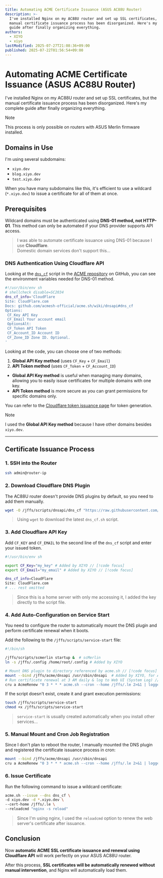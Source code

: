 ```yaml
---
title: Automating ACME Certificate Issuance (ASUS AC88U Router)
description: >-
  I've installed Nginx on my AC88U router and set up SSL certificates, but the
  manual certificate issuance process has been disorganized. Here's my complete
  guide after finally organizing everything.
authors:
  - XIYO
  - xiyo
lastModified: 2025-07-27T21:08:36+09:00
published: 2025-07-22T01:56:54+09:00
---
```

# Automating ACME Certificate Issuance (ASUS AC88U Router)

I've installed Nginx on my AC88U router and set up SSL certificates, but the manual certificate issuance process has been disorganized. Here's my complete guide after finally organizing everything.

> [!NOTE]
> This process is only possible on routers with ASUS Merlin firmware installed.

## Domains in Use

I'm using several subdomains:

- `xiyo.dev`
- `blog.xiyo.dev`
- `test.xiyo.dev`

When you have many subdomains like this, it's efficient to use a wildcard (`*.xiyo.dev`) to issue a certificate for all of them at once.

## Prerequisites

Wildcard domains must be authenticated using **DNS-01 method, not HTTP-01**.
This method can only be automated if your DNS provider supports API access.

> I was able to automate certificate issuance using DNS-01 because I use **Cloudflare**.   
> Domestic domain services don't support this...

### DNS Authentication Using Cloudflare API

Looking at the [`dns_cf`](https://github.com/acmesh-official/acme.sh/blob/master/dnsapi/dns_cf.sh) script in the [ACME repository](https://github.com/acmesh-official/acme.sh) on GitHub, you can see the environment variables needed for DNS-01 method.

```sh
#!/usr/bin/env sh
# shellcheck disable=SC2034
dns_cf_info='CloudFlare
Site: CloudFlare.com
Docs: github.com/acmesh-official/acme.sh/wiki/dnsapi#dns_cf
Options:
 CF_Key API Key
 CF_Email Your account email
 OptionsAlt:
 CF_Token API Token
 CF_Account_ID Account ID
 CF_Zone_ID Zone ID. Optional.
'
```

Looking at the code, you can choose one of two methods:

1. **Global API Key method** (uses `CF_Key` + `CF_Email`)
2. **API Token method** (uses `CF_Token` + `CF_Account_ID`)

- **Global API Key method** is useful when managing many domains, allowing you to easily issue certificates for multiple domains with one key.
- **API Token method** is more secure as you can grant permissions for specific domains only.

You can refer to the [Cloudflare token issuance page](https://dash.cloudflare.com/profile/api-tokens) for token generation.

> [!NOTE]
> I used the **Global API Key method** because I have other domains besides `xiyo.dev`.

---

## Certificate Issuance Process

### 1. SSH into the Router

```sh data-title="terminal"
ssh admin@router-ip
```

### 2. Download Cloudflare DNS Plugin

The AC88U router doesn't provide DNS plugins by default, so you need to add them manually.

```sh data-title="terminal"
wget -O /jffs/scripts/dnsapi/dns_cf "https://raw.githubusercontent.com/acmesh-official/acme.sh/master/dnsapi/dns_cf.sh"
```

> Using `wget` to download the latest `dns_cf.sh` script.

### 3. Add Cloudflare API Key

Add `CF_KEY` and `CF_EMAIL` to the second line of the `dns_cf` script and enter your issued token.

```sh data-title="dns_cf"
#!/usr/bin/env sh

export CF_Key="my_key" # Added by XIYO // [!code focus]
export CF_Email="my_email" # Added by XIYO // [!code focus]

dns_cf_info=CloudFlare
Site: CloudFlare.com
# ... rest omitted
```

> Since this is a home server with only me accessing it, I added the key directly to the script file.

### 4. Add Auto-Configuration on Service Start

You need to configure the router to automatically mount the DNS plugin and perform certificate renewal when it boots.

Add the following to the `/jffs/scripts/service-start` file:

```sh data-title="service-start"
#!/bin/sh

/jffs/scripts/scmerlin startup &  # scMerlin 
ln -s /jffs/.config /home/root/.config # Added by XIYO

# Mount DNS plugin to directory referenced by acme.sh // [!code focus]
mount --bind /jffs/acme/dnsapi /usr/sbin/dnsapi  # Added by XIYO, for ACME // [!code focus]
# Run certificate renewal at 3 AM daily & log to Web UI (System Log) // [!code focus]
cru a AcmeRenew "0 3 * * * acme.sh --cron --home /jffs/.le 2>&1 | logger -t AcmeRenew" # Added by XIYO // [!code focus]
```

If the script doesn't exist, create it and grant execution permissions:

```sh data-title="terminal"
touch /jffs/scripts/service-start
chmod +x /jffs/scripts/service-start
```

> `service-start` is usually created automatically when you install other services...

### 5. Manual Mount and Cron Job Registration

Since I don't plan to reboot the router, I manually mounted the DNS plugin and registered the certificate issuance process in cron:

```sh data-title="terminal"
mount --bind /jffs/acme/dnsapi /usr/sbin/dnsapi
cru a AcmeRenew "0 3 * * * acme.sh --cron --home /jffs/.le 2>&1 | logger -t AcmeRenew"
```

### 6. Issue Certificate

Run the following command to issue a wildcard certificate:

```sh data-title="terminal"
acme.sh --issue --dns dns_cf \
-d xiyo.dev -d *.xiyo.dev \
--cert-home /jffs/.le \
--reloadcmd "nginx -s reload"
```

> Since I'm using nginx, I used the `reloadcmd` option to renew the web server's certificate after issuance.

## Conclusion

Now **automatic ACME SSL certificate issuance and renewal using Cloudflare API** will work perfectly on your ASUS AC88U router.

After this process, **SSL certificates will be automatically renewed without manual intervention**, and Nginx will automatically load them.
